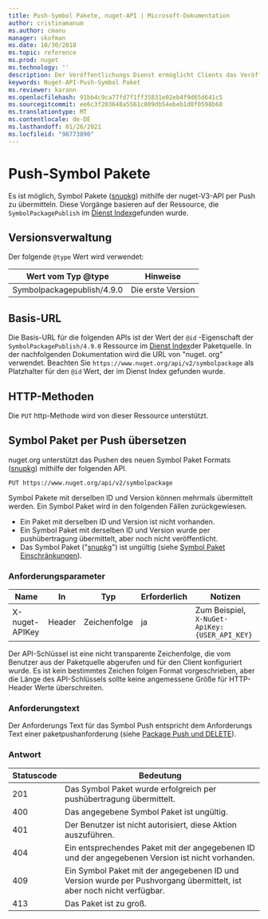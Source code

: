 ```yaml
---
title: Push-Symbol Pakete, nuget-API | Microsoft-Dokumentation
author: cristinamanum
ms.author: cmanu
manager: skofman
ms.date: 10/30/2018
ms.topic: reference
ms.prod: nuget
ms.technology: ''
description: Der Veröffentlichungs Dienst ermöglicht Clients das Veröffentlichen neuer Symbol Pakete.
keywords: Nuget-API-Push-Symbol Paket
ms.reviewer: karann
ms.openlocfilehash: 91bb4c9ca77fd7f1ff35831e02eb4f9d65d641c5
ms.sourcegitcommit: ee6c3f203648a5561c809db54ebeb1d0f0598b68
ms.translationtype: MT
ms.contentlocale: de-DE
ms.lasthandoff: 01/26/2021
ms.locfileid: "98773890"
---
```

# <a name="push-symbol-packages"></a>Push-Symbol Pakete

Es ist möglich, Symbol Pakete ([snupkg](../create-packages/Symbol-Packages-snupkg.md)) mithilfe der nuget-V3-API per Push zu übermitteln.
Diese Vorgänge basieren auf der Ressource, die `SymbolPackagePublish` im [Dienst Index](service-index.md)gefunden wurde.

## <a name="versioning"></a>Versionsverwaltung

Der folgende `@type` Wert wird verwendet:

Wert vom Typ @type                 | Hinweise
--------------------        | -----
Symbolpackagepublish/4.9.0  | Die erste Version

## <a name="base-url"></a>Basis-URL

Die Basis-URL für die folgenden APIs ist der Wert der `@id` -Eigenschaft der `SymbolPackagePublish/4.9.0` Ressource im [Dienst Index](service-index.md)der Paketquelle. In der nachfolgenden Dokumentation wird die URL von "nuget. org" verwendet. Beachten Sie `https://www.nuget.org/api/v2/symbolpackage` als Platzhalter für den `@id` Wert, der im Dienst Index gefunden wurde.

## <a name="http-methods"></a>HTTP-Methoden

Die `PUT` http-Methode wird von dieser Ressource unterstützt. 

## <a name="push-a-symbol-package"></a>Symbol Paket per Push übersetzen

nuget.org unterstützt das Pushen des neuen Symbol Paket Formats ([snupkg](../create-packages/Symbol-Packages-snupkg.md)) mithilfe der folgenden API. 

```
PUT https://www.nuget.org/api/v2/symbolpackage
```

Symbol Pakete mit derselben ID und Version können mehrmals übermittelt werden. Ein Symbol Paket wird in den folgenden Fällen zurückgewiesen.
- Ein Paket mit derselben ID und Version ist nicht vorhanden.
- Ein Symbol Paket mit derselben ID und Version wurde per pushübertragung übermittelt, aber noch nicht veröffentlicht.
- Das Symbol Paket ("[snupkg](../create-packages/Symbol-Packages-snupkg.md)") ist ungültig (siehe [Symbol Paket Einschränkungen](../create-packages/Symbol-Packages-snupkg.md)).

### <a name="request-parameters"></a>Anforderungsparameter

Name           | In     | Typ   | Erforderlich | Notizen
-------------- | ------ | ------ | -------- | -----
X-nuget-APIKey | Header | Zeichenfolge | ja      | Zum Beispiel, `X-NuGet-ApiKey: {USER_API_KEY}`

Der API-Schlüssel ist eine nicht transparente Zeichenfolge, die vom Benutzer aus der Paketquelle abgerufen und für den Client konfiguriert wurde. Es ist kein bestimmtes Zeichen folgen Format vorgeschrieben, aber die Länge des API-Schlüssels sollte keine angemessene Größe für HTTP-Header Werte überschreiten.

### <a name="request-body"></a>Anforderungstext

Der Anforderungs Text für das Symbol Push entspricht dem Anforderungs Text einer paketpushanforderung (siehe [Package Push und DELETE](package-publish-resource.md)). 

### <a name="response"></a>Antwort

Statuscode | Bedeutung
----------- | -------
201         | Das Symbol Paket wurde erfolgreich per pushübertragung übermittelt.
400         | Das angegebene Symbol Paket ist ungültig.
401         | Der Benutzer ist nicht autorisiert, diese Aktion auszuführen.
404         | Ein entsprechendes Paket mit der angegebenen ID und der angegebenen Version ist nicht vorhanden.
409         | Ein Symbol Paket mit der angegebenen ID und Version wurde per Pushvorgang übermittelt, ist aber noch nicht verfügbar.
413         | Das Paket ist zu groß.

